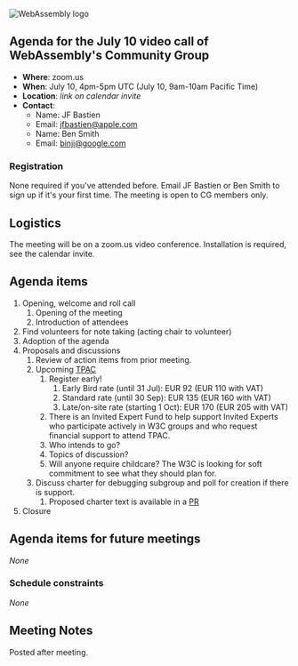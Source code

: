 ![WebAssembly logo](/images/WebAssembly.png)

## Agenda for the July 10 video call of WebAssembly's Community Group

- **Where**: zoom.us
- **When**: July 10, 4pm-5pm UTC (July 10, 9am-10am Pacific Time)
- **Location**: *link on calendar invite*
- **Contact**:
    - Name: JF Bastien
    - Email: jfbastien@apple.com
    - Name: Ben Smith
    - Email: binji@google.com

### Registration

None required if you've attended before. Email JF Bastien or Ben Smith to sign
up if it's your first time. The meeting is open to CG members only.

## Logistics

The meeting will be on a zoom.us video conference.
Installation is required, see the calendar invite.

## Agenda items

1. Opening, welcome and roll call
    1. Opening of the meeting
    1. Introduction of attendees
1. Find volunteers for note taking (acting chair to volunteer)
1. Adoption of the agenda
1. Proposals and discussions
    1. Review of action items from prior meeting.
    1. Upcoming [TPAC](https://www.w3.org/2018/10/TPAC/)
        1. Register early!
            1. Early Bird rate (until 31 Jul): EUR 92 (EUR 110 with VAT)
            1. Standard rate (until 30 Sep): EUR 135 (EUR 160 with VAT)
            1. Late/on-site rate (starting 1 Oct): EUR 170 (EUR 205 with VAT)
        1. There is an Invited Expert Fund to help support Invited Experts who participate actively in W3C groups and who request financial support to attend TPAC.
        1. Who intends to go?
        1. Topics of discussion?
        1. Will anyone require childcare? The W3C is looking for soft commitment to see what they should plan for.
    1. Discuss charter for debugging subgroup and poll for creation if there is support.
       1. Proposed charter text is available in a [PR](https://github.com/WebAssembly/meetings/pull/271)
1. Closure

## Agenda items for future meetings

*None*

### Schedule constraints

*None*

## Meeting Notes

Posted after meeting.
